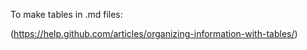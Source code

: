To make tables in .md files:


(https://help.github.com/articles/organizing-information-with-tables/)


